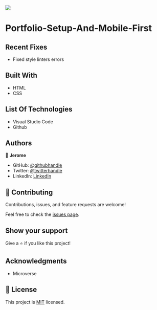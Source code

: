 ![](https://img.shields.io/badge/Microverse-blueviolet)

# Portfolio-Setup-And-Mobile-First

## Recent Fixes

- Fixed style linters errors

## Built With

- HTML
- CSS


## List Of Technologies

- Visual Studio Code
- Github



## Authors

👤 **Jerome**

- GitHub: [@githubhandle](https://github.com/187jjay187)
- Twitter: [@twitterhandle](https://twitter.com/187jjay187)
- LinkedIn: [LinkedIn](https://linkedin.com/in/jerome-osman-137605a4)


## 🤝 Contributing

Contributions, issues, and feature requests are welcome!

Feel free to check the [issues page](https://github.com/187jjay187/My-Portfolio-Main/issues).

## Show your support

Give a ⭐️ if you like this project!

## Acknowledgments

- Microverse 

## 📝 License

This project is [MIT](./MIT.md) licensed.
